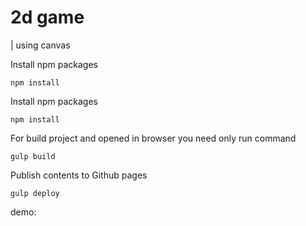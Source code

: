 # 2d game

| using canvas

Install npm packages
```start
npm install
```

Install npm packages
```start
npm install
```
For build project and opened in browser you need only run command
```build
gulp build
```

Publish contents to Github pages
```ghpages
gulp deploy
```

demo:
